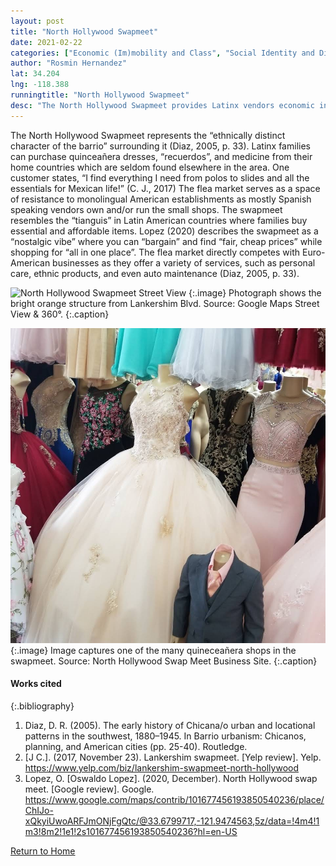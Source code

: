```yaml
---
layout: post
title: "North Hollywood Swapmeet"
date: 2021-02-22
categories: ["Economic (Im)mobility and Class", "Social Identity and Diversity"]
author: "Rosmin Hernandez"
lat: 34.204
lng: -118.388
runningtitle: "North Hollywood Swapmeet"
desc: "The North Hollywood Swapmeet provides Latinx vendors economic independence and allows the Latinx community to resist assimilation."
---
```

The North Hollywood Swapmeet represents the “ethnically distinct character of the barrio” surrounding it (Diaz, 2005, p. 33). Latinx families can purchase quinceañera dresses, “recuerdos”, and medicine from their home countries which are seldom found elsewhere in the area. One customer states, “I find everything I need from polos to slides and all the essentials for Mexican life!” (C. J., 2017) The flea market serves as a space of resistance to monolingual American establishments as mostly Spanish speaking vendors own and/or run the small shops. The swapmeet resembles the “tianguis” in Latin American countries where families buy essential and affordable items. Lopez (2020) describes the swapmeet as a “nostalgic vibe” where you can “bargain” and find “fair, cheap prices” while shopping for “all in one place”.  The flea market directly competes with Euro-American businesses as they offer a variety of services, such as personal care, ethnic products, and even auto maintenance (Diaz, 2005, p. 33). 

![North Hollywood Swapmeet Street View](images/NorthHollywoodSwapmeet_Pin2_Image1.jpg)
   {:.image} 
Photograph shows the bright orange structure from Lankershim Blvd. Source: Google Maps Street View & 360°.
   {:.caption} 

![North Hollywood Swapmeet Quinceañera Shop](images/NorthHollywoodSwapmeet_Pin2_Image2.jpg)
   {:.image} 
Image captures one of the many quineceañera shops in the swapmeet. Source: North Hollywood Swap Meet Business Site.
   {:.caption} 

#### Works cited

{:.bibliography}
1. Diaz, D. R. (2005). The early history of Chicana/o urban and locational patterns in the southwest, 1880–1945. In Barrio urbanism: Chicanos, planning, and American cities (pp. 25-40). Routledge.
2. [J C.]. (2017, November 23). Lankershim swapmeet. [Yelp review]. Yelp. https://www.yelp.com/biz/lankershim-swapmeet-north-hollywood
3. Lopez, O. [Oswaldo Lopez]. (2020, December). North Hollywood swap meet. [Google review]. Google. https://www.google.com/maps/contrib/101677456193850540236/place/ChIJo-xQkyiUwoARFJmONjFgQtc/@33.6799717,-121.9474563,5z/data=!4m4!1m3!8m2!1e1!2s101677456193850540236?hl=en-US

[Return to Home](https://uclachicanxstudies.github.io/BarrioSuburbanisms/)
